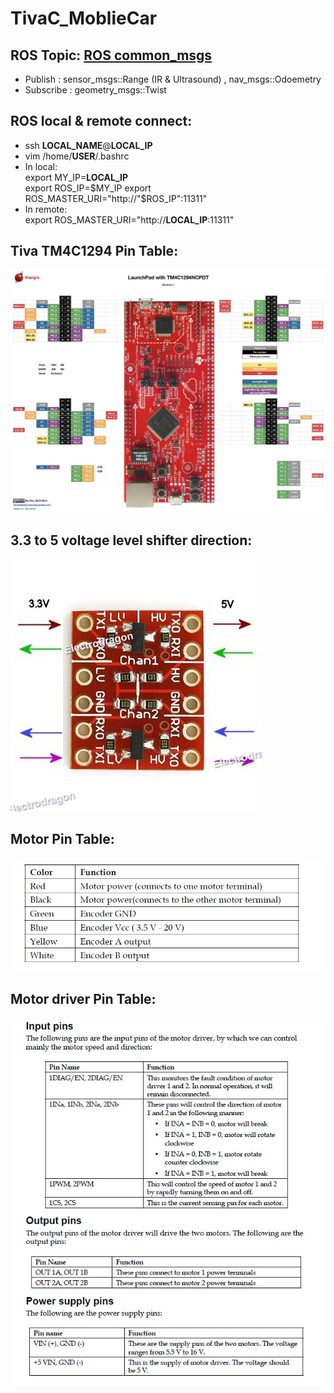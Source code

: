 # TivaC_MoblieCar

## ROS Topic: [ROS common_msgs](http://wiki.ros.org/common_msgs)
* Publish : sensor_msgs::Range (IR & Ultrasound) , nav_msgs::Odoemetry  
* Subscribe : geometry_msgs::Twist  

## ROS local & remote connect:
* ssh **LOCAL_NAME**@**LOCAL_IP**
* vim /home/**USER**/.bashrc
* In local:  
    export MY_IP=**LOCAL_IP**  
    export ROS_IP=$MY_IP  
    export ROS_MASTER_URI="http://"$ROS_IP":11311"
* In remote:  
    export ROS_MASTER_URI="http://**LOCAL_IP**:11311"
                     
## Tiva TM4C1294 Pin Table: 
![image](https://github.com/glitter2626/TivaC_MoblieCar/blob/master/23633173_1720082644676737_2065439414_o.jpg)

## 3.3 to 5 voltage level shifter direction:
![image](https://github.com/glitter2626/TivaC_MoblieCar/blob/master/3.3V-5V-Logic-Level-Converter-5.jpg)

## Motor Pin Table: 
![image](https://github.com/glitter2626/TivaC_MoblieCar/blob/master/motor_pin.JPG) 

## Motor driver Pin Table:
![image](https://github.com/glitter2626/TivaC_MoblieCar/blob/master/motordriver_pin.JPG) 

